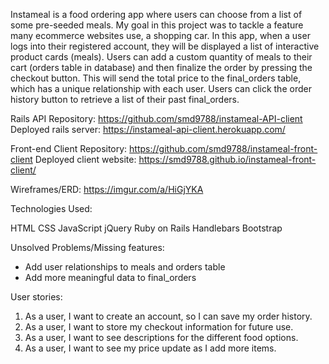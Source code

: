 Instameal is a food ordering app where users can choose from a list of some pre-seeded
meals. My goal in this project was to tackle a feature many ecommerce websites use,
a shopping car.
In this app, when a user logs into their registered account, they will be displayed
a list of interactive product cards (meals). Users can add a custom quantity of
meals to their cart (orders table in database) and then finalize the order by
pressing the checkout button. This will send the total price to the final_orders
table, which has a unique relationship with each user. Users can click the
order history button to retrieve a list of their past final_orders.


Rails API Repository:
https://github.com/smd9788/instameal-API-client
Deployed rails server:
https://instameal-api-client.herokuapp.com/

Front-end Client Repository:
https://github.com/smd9788/instameal-front-client
Deployed client website:
https://smd9788.github.io/instameal-front-client/

Wireframes/ERD:
https://imgur.com/a/HiGjYKA

Technologies Used:

HTML
CSS
JavaScript
jQuery
Ruby on Rails
Handlebars
Bootstrap

Unsolved Problems/Missing features:

- Add user relationships to meals and orders table
- Add more meaningful data to final_orders

User stories:

1. As a user, I want to create an account, so I can save my order history.
2. As a user, I want to store my checkout information for future use.
3. As a user, I want to see descriptions for the different food options.
4. As a user, I want to see my price update as I add more items.

